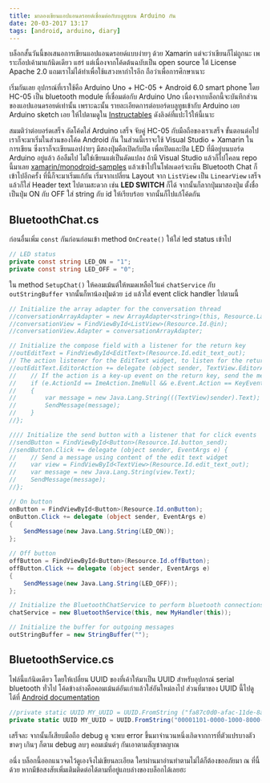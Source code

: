 ```yaml
---
title: มาลองเขียนแอปแอนดรอยด์เชื่อมต่อกับบลูทูธบน Arduino กัน
date: 20-03-2017 13:17
tags: [android, arduino, diary]
---
```


บล็อกสั้นวันนี้ขอเสนอการเขียนแอปแอนดรอยด์แบบง่ายๆ ด้วย Xamarin แต่จะว่าเขียนก็ไม่ถูกนะ เพราะก็อปเค้ามาแก้นิดเดียว แฮร่ แต่เนื่องจากโค้ดต้นฉบับเป็น open source ใต้ License Apache 2.0 แถมเราไม่ได้ทำเพื่อใช้แสวงหากำไรอีก ถือว่าเพื่อการศึกษาเนาะ

เริ่มกันเลย อุปกรณ์ที่เราใช้คือ Arduino Uno + HC-05 + Android 6.0 smart phone โดย HC-05 เป็น bluetooth module ที่เชื่อมต่อกับ Arduino Uno เนื่องจากบล็อกนี้จะบันทึกส่วนของแอปแอนดรอยด์เท่านั้น เพราะฉะนั้น รายละเอียดการต่อบอร์ดบลูทูธเข้ากับ Arduino เอย Arduino sketch เอย ให้ไปตามดูใน [Instructables](http://www.instructables.com/id/Arduino-AND-Bluetooth-HC-05-Connecting-easily/?ALLSTEPS) ดังลิงค์ที่แปะไว้ให้นี้เนาะ

สมมติว่าต่อบอร์ดเสร็จ อัดโค้ดใส่ Arduino เสร็จ จับคู่ HC-05 กับมือถือของเราเสร็จ ขั้นตอนต่อไปเราก็จะมาเริ่มในส่วนของโค้ด Android กัน ในส่วนนี้เราจะใช้ Visual Studio + Xamarin ในการเขียน ซึ่งเราก็จะเขียนแอปง่ายๆ มีสองปุ่มคือเปิดกับปิด เพื่อเปิดและปิด LED ที่มีอยู่บนบอร์ด Arduino อยู่แล้ว อ้อลืมไป ไม่ใช่เขียนแต่เป็นดัดแปลง ถ้ามี Visual Studio แล้วก็ไปโคลน repo นี้มาเลย [xamarin/monodroid-samples](git@github.com:xamarin/monodroid-samples.git) แล้วเข้าไปในโฟลเดอร์จะเห็น Bluetooth Chat ก็เข้าไปอีกครั้ง ที่นี้ก็จะมาเริ่มแก้กัน เริ่มจากเปลี่ยน Layout จาก `ListView` เป็น `LinearView` เสร็จแล้วก็ใส่ Header text ไปตามสะดวก เช่น **LED SWITCH** ก็ได้ จากนั้นก็ลากปุ่มมาสองปุ่ม ตั้งชื่อเป็นปุ่ม ON กับ OFF ใส่ string กับ id ให้เรียบร้อย จากนั้นก็ไปแก้โค้ดกัน

## BluetoothChat.cs

ก่อนอื่นเพิ่ม `const` กันก่อนก่อนเข้า method `OnCreate()` ให้ใส่ led status เข้าไป

```cs
// LED status
private const string LED_ON = "1";
private const string LED_OFF = "0";
```

ใน method `SetupChat()` ให้คอมเม้นต์ให้หมดเหลือไว้แค่ `chatService` กับ `outStringBuffer` จากนั้นก็หาน้องปุ่มด้วย `id` แล้วใส่ event click handler ไปตามนี้

```cs
// Initialize the array adapter for the conversation thread
//conversationArrayAdapter = new ArrayAdapter<string>(this, Resource.Layout.message);
//conversationView = FindViewById<ListView>(Resource.Id.@in);
//conversationView.Adapter = conversationArrayAdapter;

// Initialize the compose field with a listener for the return key
//outEditText = FindViewById<EditText>(Resource.Id.edit_text_out);
// The action listener for the EditText widget, to listen for the return key
//outEditText.EditorAction += delegate (object sender, TextView.EditorActionEventArgs e) {
//    // If the action is a key-up event on the return key, send the message
//    if (e.ActionId == ImeAction.ImeNull && e.Event.Action == KeyEventActions.Up)
//    {
//        var message = new Java.Lang.String(((TextView)sender).Text);
//        SendMessage(message);
//    }
//};

//// Initialize the send button with a listener that for click events
//sendButton = FindViewById<Button>(Resource.Id.button_send);
//sendButton.Click += delegate (object sender, EventArgs e) {
//    // Send a message using content of the edit text widget
//    var view = FindViewById<TextView>(Resource.Id.edit_text_out);
//    var message = new Java.Lang.String(view.Text);
//    SendMessage(message);
//};

// On button
onButton = FindViewById<Button>(Resource.Id.onButton);
onButton.Click += delegate (object sender, EventArgs e)
{
    SendMessage(new Java.Lang.String(LED_ON));
};

// Off button
offButton = FindViewById<Button>(Resource.Id.offButton);
offButton.Click += delegate (object sender, EventArgs e)
{
    SendMessage(new Java.Lang.String(LED_OFF));
};

// Initialize the BluetoothChatService to perform bluetooth connections
chatService = new BluetoothService(this, new MyHandler(this));

// Initialize the buffer for outgoing messages
outStringBuffer = new StringBuffer("");
```

## BluetoothService.cs

ไฟล์นี้แก้นิดเดียว โดยให้เปลี่ยน UUID ของที่เค้าให้มาเป็น UUID สำหรับอุปกรณ์ serial bluetooth ทั่วไป โค้ดข้างล่างคือคอมเม้นต์อันเก่าแล้วใส่อันใหม่ลงไป ส่วนที่มาของ UUID นี้ไปดูได้ที่ [Android documentation](https://developer.android.com/reference/android/bluetooth/BluetoothDevice.html#createInsecureRfcommSocketToServiceRecord(java.util.UUID))

 ```cs
//private static UUID MY_UUID = UUID.FromString ("fa87c0d0-afac-11de-8a39-0800200c9a66");
private static UUID MY_UUID = UUID.FromString("00001101-0000-1000-8000-00805F9B34FB");
 ```

 เสร็จละ จากนั้นก็เสียบมือถือ debug ดู จะพบ error ขึ้นมาจำนวนหนึ่งเกิดจากการที่ตัวแปรบางตัวขาดๆ เกินๆ ก็ตาม debug ลบๆ คอมเม้นต์ๆ กันเอาตามสัญชาตญาณ

 อนึ่ง บล็อกนี้ออกแนวจดไว้ดูเองจึงไม่เขียนละเอียด ใครผ่านมาอ่านทำตามไม่ได้ก็ต้องขออภัยมา ณ ที่นี้ด้วย หากมีข้อสงสัยเพิ่มเติมติดต่อได้ตามที่อยู่แถบล่างของบล็อกได้เลยฮะ